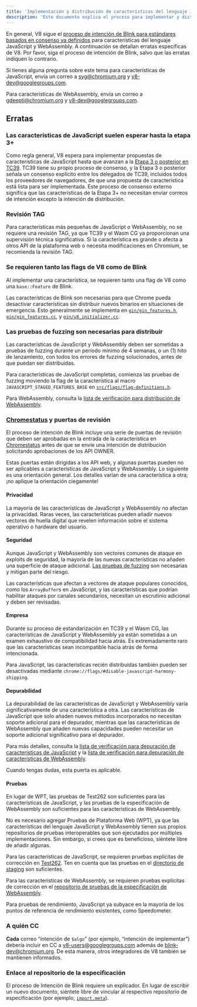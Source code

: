 ```yaml
---
title: 'Implementación y distribución de características del lenguaje JavaScript/WebAssembly'
description: 'Este documento explica el proceso para implementar y distribuir características del lenguaje JavaScript o WebAssembly en V8.'
---
```

En general, V8 sigue el [proceso de intención de Blink para estándares basados en consenso ya definidos](https://www.chromium.org/blink/launching-features/#process-existing-standard) para características del lenguaje JavaScript y WebAssembly. A continuación se detallan erratas específicas de V8. Por favor, siga el proceso de intención de Blink, salvo que las erratas indiquen lo contrario.

Si tienes alguna pregunta sobre este tema para características de JavaScript, envía un correo a syg@chromium.org y v8-dev@googlegroups.com.

Para características de WebAssembly, envía un correo a gdeepti@chromium.org y v8-dev@googlegroups.com.

## Erratas

### Las características de JavaScript suelen esperar hasta la etapa 3+

Como regla general, V8 espera para implementar propuestas de características de JavaScript hasta que avanzan a la [Etapa 3 o posterior en TC39](https://tc39.es/process-document/). TC39 tiene su propio proceso de consenso, y la Etapa 3 o posterior señala un consenso explícito entre los delegados de TC39, incluidos todos los proveedores de navegadores, de que una propuesta de característica está lista para ser implementada. Este proceso de consenso externo significa que las características de la Etapa 3+ no necesitan enviar correos de intención excepto la intención de distribución.

### Revisión TAG

Para características más pequeñas de JavaScript o WebAssembly, no se requiere una revisión TAG, ya que TC39 y el Wasm CG ya proporcionan una supervisión técnica significativa. Si la característica es grande o afecta a otros API de la plataforma web o necesita modificaciones en Chromium, se recomienda la revisión TAG.

### Se requieren tanto las flags de V8 como de Blink

Al implementar una característica, se requieren tanto una flag de V8 como una `base::Feature` de Blink.

Las características de Blink son necesarias para que Chrome pueda desactivar características sin distribuir nuevos binarios en situaciones de emergencia. Esto generalmente se implementa en [`gin/gin_features.h`](https://source.chromium.org/chromium/chromium/src/+/main:gin/gin_features.h), [`gin/gin_features.cc`](https://source.chromium.org/chromium/chromium/src/+/main:gin/gin_features.cc), y [`gin/v8_initializer.cc`](https://source.chromium.org/chromium/chromium/src/+/main:gin/v8_initializer.cc).

### Las pruebas de fuzzing son necesarias para distribuir

Las características de JavaScript y WebAssembly deben ser sometidas a pruebas de fuzzing durante un período mínimo de 4 semanas, o un (1) hito de lanzamiento, con todos los errores de fuzzing solucionados, antes de que puedan ser distribuidas.

Para características de JavaScript completas, comienza las pruebas de fuzzing moviendo la flag de la característica al macro `JAVASCRIPT_STAGED_FEATURES_BASE` en [`src/flags/flag-definitions.h`](https://source.chromium.org/chromium/chromium/src/+/master:v8/src/flags/flag-definitions.h).

Para WebAssembly, consulta la [lista de verificación para distribución de WebAssembly](/docs/wasm-shipping-checklist).

### [Chromestatus](https://chromestatus.com/) y puertas de revisión

El proceso de intención de Blink incluye una serie de puertas de revisión que deben ser aprobadas en la entrada de la característica en [Chromestatus](https://chromestatus.com/) antes de que se envíe una intención de distribución solicitando aprobaciones de los API OWNER.

Estas puertas están dirigidas a los API web, y algunas puertas pueden no ser aplicables a características de JavaScript y WebAssembly. Lo siguiente es una orientación general. Los detalles varían de una característica a otra; ¡no aplique la orientación ciegamente!

#### Privacidad

La mayoría de las características de JavaScript y WebAssembly no afectan la privacidad. Raras veces, las características pueden añadir nuevos vectores de huella digital que revelen información sobre el sistema operativo o hardware del usuario.

#### Seguridad

Aunque JavaScript y WebAssembly son vectores comunes de ataque en exploits de seguridad, la mayoría de las nuevas características no añaden una superficie de ataque adicional. [Las pruebas de fuzzing](#fuzzing) son necesarias y mitigan parte del riesgo.

Las características que afectan a vectores de ataque populares conocidos, como los `ArrayBuffer`s en JavaScript, y las características que podrían habilitar ataques por canales secundarios, necesitan un escrutinio adicional y deben ser revisadas.

#### Empresa

Durante su proceso de estandarización en TC39 y el Wasm CG, las características de JavaScript y WebAssembly ya están sometidas a un examen exhaustivo de compatibilidad hacia atrás. Es extremadamente raro que las características sean incompatible hacia atrás de forma intencionada.

Para JavaScript, las características recién distribuidas también pueden ser desactivadas mediante `chrome://flags/#disable-javascript-harmony-shipping`.

#### Depurabilidad

La depurabilidad de las características de JavaScript y WebAssembly varía significativamente de una característica a otra. Las características de JavaScript que solo añaden nuevos métodos incorporados no necesitan soporte adicional para el depurador, mientras que las características de WebAssembly que añaden nuevas capacidades pueden necesitar un soporte adicional significativo para el depurador.

Para más detalles, consulta la [lista de verificación para depuración de características de JavaScript](https://docs.google.com/document/d/1_DBgJ9eowJJwZYtY6HdiyrizzWzwXVkG5Kt8s3TccYE/edit#heading=h.u5lyedo73aa9) y la [lista de verificación para depuración de características de WebAssembly](https://goo.gle/devtools-wasm-checklist).

Cuando tengas dudas, esta puerta es aplicable.

#### Pruebas

En lugar de WPT, las pruebas de Test262 son suficientes para las características de JavaScript, y las pruebas de la especificación de WebAssembly son suficientes para las características de WebAssembly.

No es necesario agregar Pruebas de Plataforma Web (WPT), ya que las características del lenguaje JavaScript y WebAssembly tienen sus propios repositorios de pruebas interoperables que son ejecutados por múltiples implementaciones. Sin embargo, si crees que es beneficioso, siéntete libre de añadir algunas.

Para las características de JavaScript, se requieren pruebas explícitas de corrección en [Test262](https://github.com/tc39/test262). Ten en cuenta que las pruebas en el [directorio de staging](https://github.com/tc39/test262/blob/main/CONTRIBUTING.md#staging) son suficientes.

Para las características de WebAssembly, se requieren pruebas explícitas de corrección en el [repositorio de pruebas de la especificación de WebAssembly](https://github.com/WebAssembly/spec/tree/master/test).

Para pruebas de rendimiento, JavaScript ya subyace en la mayoría de los puntos de referencia de rendimiento existentes, como Speedometer.

### A quién CC

**Cada** correo “intención de `$algo`” (por ejemplo, “intención de implementar”) debería incluir en CC a v8-users@googlegroups.com además de blink-dev@chromium.org. De esta manera, otros integradores de V8 también se mantienen informados.

### Enlace al repositorio de la especificación

El proceso de Intención de Blink requiere un explicador. En lugar de escribir un nuevo documento, siéntete libre de vincular al respectivo repositorio de especificación (por ejemplo, [`import.meta`](https://github.com/tc39/proposal-import-meta)).
